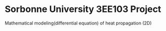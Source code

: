 # Sorbonne University 3EE103 Project 
Mathematical modeling(differential equation) of heat propagation (2D) 
